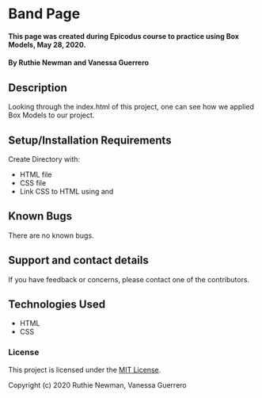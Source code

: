 # Band Page

#### This page was created during Epicodus course to practice using Box Models, May 28, 2020. 

#### By Ruthie Newman and Vanessa Guerrero

## Description

Looking through the index.html of this project, one can see how we applied Box Models to our project.

## Setup/Installation Requirements

Create Directory with:
* HTML file
* CSS file
* Link CSS to HTML using <link href> and <div>

## Known Bugs

There are no known bugs.

## Support and contact details

If you have feedback or concerns, please contact one of the contributors.

## Technologies Used

* HTML
* CSS

### License

This project is licensed under the [MIT License](https://opensource.org/licenses/MIT). 

Copyright (c) 2020 Ruthie Newman, Vanessa Guerrero